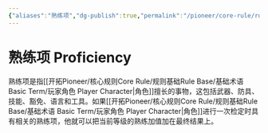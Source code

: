 ```yaml
---
{"aliases":"熟练项","dg-publish":true,"permalink":"/pioneer/core-rule/rule-base/basic-term/proficiency/","dgPassFrontmatter":true}
---
```


# 熟练项 Proficiency
熟练项是指[[开拓Pioneer/核心规则Core Rule/规则基础Rule Base/基础术语 Basic Term/玩家角色 Player Character\|角色]]擅长的事物，这包括武器、防具、技能、豁免、语言和工具。如果[[开拓Pioneer/核心规则Core Rule/规则基础Rule Base/基础术语 Basic Term/玩家角色 Player Character\|角色]]进行一次检定时具有相关的熟练项，他就可以把当前等级的熟练加值加在最终结果上。